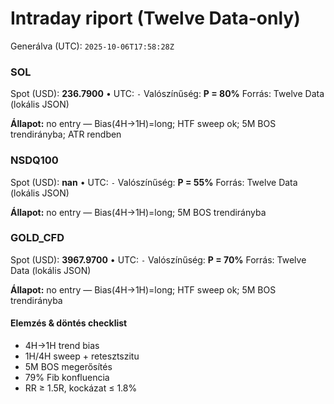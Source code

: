 # Intraday riport (Twelve Data-only)

Generálva (UTC): `2025-10-06T17:58:28Z`

### SOL

Spot (USD): **236.7900** • UTC: `-`
Valószínűség: **P = 80%**
Forrás: Twelve Data (lokális JSON)

**Állapot:** no entry — Bias(4H→1H)=long; HTF sweep ok; 5M BOS trendirányba; ATR rendben

### NSDQ100

Spot (USD): **nan** • UTC: `-`
Valószínűség: **P = 55%**
Forrás: Twelve Data (lokális JSON)

**Állapot:** no entry — Bias(4H→1H)=long; 5M BOS trendirányba

### GOLD_CFD

Spot (USD): **3967.9700** • UTC: `-`
Valószínűség: **P = 70%**
Forrás: Twelve Data (lokális JSON)

**Állapot:** no entry — Bias(4H→1H)=long; HTF sweep ok; 5M BOS trendirányba

#### Elemzés & döntés checklist
- 4H→1H trend bias
- 1H/4H sweep + retesztszitu
- 5M BOS megerősítés
- 79% Fib konfluencia
- RR ≥ 1.5R, kockázat ≤ 1.8%
